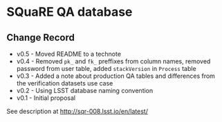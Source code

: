 # SQuaRE QA database

## Change Record

- v0.5 - Moved README to a technote
- v0.4 - Removed ```pk_``` and ```fk_``` preffixes from column names, removed password from user table,
added ```stackVersion``` in ```Process``` table 
- v0.3 - Added a note about production QA tables and differences from the verification datasets use case
- v0.2 - Using LSST database naming convention
- v0.1 - Initial proposal

See description at http://sqr-008.lsst.io/en/latest/
